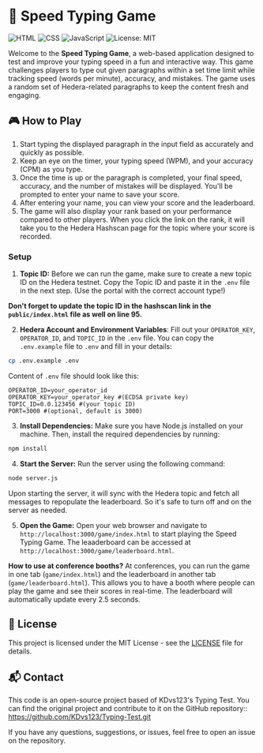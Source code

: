 # 🚀 Speed Typing Game

![HTML](https://img.shields.io/badge/HTML-5-orange)
![CSS](https://img.shields.io/badge/CSS-3-blue)
![JavaScript](https://img.shields.io/badge/JavaScript-ES6-yellow)
![License: MIT](https://img.shields.io/badge/License-MIT-yellow)

Welcome to the **Speed Typing Game**, a web-based application designed to test and improve your typing speed in a fun and interactive way. This game challenges players to type out given paragraphs within a set time limit while tracking speed (words per minute), accuracy, and mistakes. The game uses a random set of Hedera-related paragraphs to keep the content fresh and engaging.

## 🎮 How to Play

1. Start typing the displayed paragraph in the input field as accurately and quickly as possible.
2. Keep an eye on the timer, your typing speed (WPM), and your accuracy (CPM) as you type.
3. Once the time is up or the paragraph is completed, your final speed, accuracy, and the number of mistakes will be displayed. You'll be prompted to enter your name to save your score.
4. After entering your name, you can view your score and the leaderboard.
5. The game will also display your rank based on your performance compared to other players. When you click the link on the rank, it will take you to the Hedera Hashscan page for the topic where your score is recorded.

### Setup

1. **Topic ID:** Before we can run the game, make sure to create a new topic ID on the Hedera testnet. Copy the Topic ID and paste it in the `.env` file in the next step. (Use the portal with the correct account type!)

**Don't forget to update the topic ID in the hashscan link in the `public/index.html` file as well on line 95.**

2. **Hedera Account and Environment Variables**:
Fill out your `OPERATOR_KEY`, `OPERATOR_ID`, and `TOPIC_ID` in the `.env` file. You can copy the `.env.example` file to `.env` and fill in your details:

```sh
cp .env.example .env
```

Content of `.env` file should look like this:

```
OPERATOR_ID=your_operator_id
OPERATOR_KEY=your_operator_key #(ECDSA private key)
TOPIC_ID=0.0.123456 #(your topic ID)
PORT=3000 #(optional, default is 3000)
```

3. **Install Dependencies:** Make sure you have Node.js installed on your machine. Then, install the required dependencies by running:

```sh
npm install
```

4. **Start the Server:** Run the server using the following command:

```sh
node server.js
```

Upon starting the server, it will sync with the Hedera topic and fetch all messages to repopulate the leaderboard. So it's safe to turn off and on the server as needed.

5. **Open the Game:** Open your web browser and navigate to `http://localhost:3000/game/index.html` to start playing the Speed Typing Game. The leaaderboard can be accessed at `http://localhost:3000/game/leaderboard.html`.

**How to use at conference booths?** At conferences, you can run the game in one tab (`game/index.html`) and the leaderboard in another tab (`game/leaderboard.html`). This allows you to have a booth where people can play the game and see their scores in real-time. The leaderboard will automatically update every 2.5 seconds.


## 📜 License

This project is licensed under the MIT License - see the [LICENSE](LICENSE) file for details.

## 📬 Contact

This code is an open-source project based of KDvs123's Typing Test. You can find the original project and contribute to it on the GitHub repository:: https://github.com/KDvs123/Typing-Test.git

If you have any questions, suggestions, or issues, feel free to open an issue on the repository.